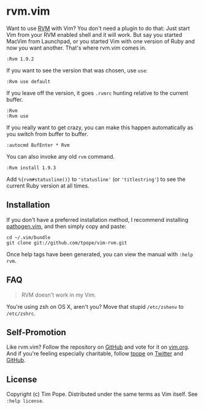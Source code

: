 # rvm.vim

Want to use [RVM](http://rvm.beginrescueend.com) with Vim?  You don't
need a plugin to do that:  Just start Vim from your RVM enabled shell
and it will work.  But say you started MacVim from Launchpad, or you
started Vim with one version of Ruby and now you want another.  That's
where rvm.vim comes in.

    :Rvm 1.9.2

If you want to see the version that was chosen, use `use`:

    :Rvm use default

If you leave off the version, it goes `.rvmrc` hunting relative to the
current buffer.

    :Rvm
    :Rvm use

If you really want to get crazy, you can make this happen automatically
as you switch from buffer to buffer.

    :autocmd BufEnter * Rvm

You can also invoke any old `rvm` command.

    :Rvm install 1.9.3

Add `%{rvm#statusline()}` to `'statusline'` (or `'titlestring'`) to see
the current Ruby version at all times.

## Installation

If you don't have a preferred installation method, I recommend
installing [pathogen.vim](https://github.com/tpope/vim-pathogen), and
then simply copy and paste:

    cd ~/.vim/bundle
    git clone git://github.com/tpope/vim-rvm.git

Once help tags have been generated, you can view the manual with
`:help rvm`.

## FAQ

> RVM doesn't work in my Vim.

You're using zsh on OS X, aren't you?  Move that stupid `/etc/zshenv`
to `/etc/zshrc`.

## Self-Promotion

Like rvm.vim? Follow the repository on
[GitHub](https://github.com/tpope/vim-rvm) and vote for it on
[vim.org](http://www.vim.org/scripts/script.php?script_id=4269).  And if
you're feeling especially charitable, follow [tpope](http://tpo.pe/) on
[Twitter](http://twitter.com/tpope) and
[GitHub](https://github.com/tpope).

## License

Copyright (c) Tim Pope.  Distributed under the same terms as Vim itself.
See `:help license`.
